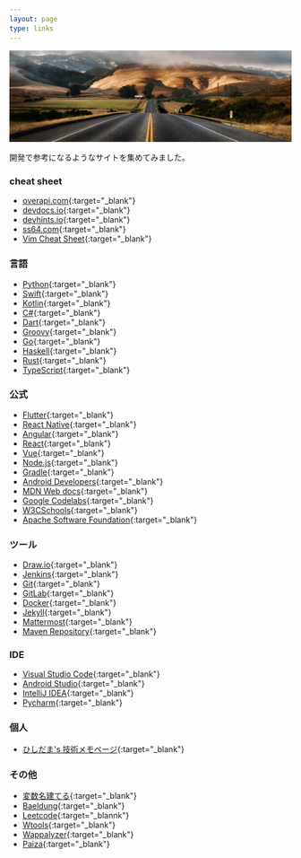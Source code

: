 ```yaml
---
layout: page
type: links
---
```


![](/assets/images/sideimage/outdoor.jpg)

開発で参考になるようなサイトを集めてみました。

### cheat sheet

- [overapi.com](http://overapi.com){:target="_blank"}
- [devdocs.io](https://devdocs.io){:target="_blank"}
- [devhints.io](https://devhints.io){:target="_blank"}
- [ss64.com](https://ss64.com){:target="_blank"}
- [Vim Cheat Sheet](https://vim.rtorr.com/lang/ja){:target="_blank"}

### 言語

- [Python](https://docs.python.org/3){:target="_blank"}
- [Swift](https://swift.org){:target="_blank"}
- [Kotlin](https://kotlinlang.org/docs/reference){:target="_blank"}
- [C#](https://docs.microsoft.com/ja-jp/dotnet/csharp/language-reference/index){:target="_blank"}
- [Dart](https://dart.dev){:target="_blank"}
- [Groovy](https://groovy-lang.org){:target="_blank"}
- [Go](https://golang.org){:target="_blank"}
- [Haskell](https://www.haskell.org){:target="_blank"}
- [Rust](https://www.rust-lang.org){:target="_blank"}
- [TypeScript](https://www.typescriptlang.org){:target="_blank"}

### 公式

- [Flutter](https://flutter.dev/docs){:target="_blank"}
- [React Native](https://facebook.github.io/react-native/docs/getting-started){:target="_blank"}
- [Angular](https://angular.io){:target="_blank"}
- [React](https://ja.reactjs.org){:target="_blank"}
- [Vue](https://vuejs.org){:target="_blank"}
- [Node.js](https://nodejs.org/ja/docs){:target="_blank"}
- [Gradle](https://gradle.org){:target="_blank"}
- [Android Developers](https://developer.android.com){:target="_blank"}
- [MDN Web docs](https://developer.mozilla.org/ja){:target="_blank"}
- [Google Codelabs](https://codelabs.developers.google.com){:target="_blank"}
- [W3CSchools](https://www.w3schools.com/){:target="_blank"}
- [Apache Software Foundation](https://www.apache.org){:target="_blank"}

### ツール

- [Draw.io](https://about.draw.io){:target="_blank"}
- [Jenkins](https://jenkins.io/){:target="_blank"}
- [Git](https://git-scm.com/){:target="_blank"}
- [GitLab](https://about.gitlab.com){:target="_blank"}
- [Docker](https://www.docker.com){:target="_blank"}
- [Jekyll](https://jekyllrb.com){:target="_blank"}
- [Mattermost](https://mattermost.com){:target="_blank"}
- [Maven Repository](https://mvnrepository.com){:target="_blank"}

### IDE

- [Visual Studio Code](https://code.visualstudio.com){:target="_blank"}
- [Android Studio](https://developer.android.com/studio){:target="_blank"}
- [IntelliJ IDEA](https://www.jetbrains.com/idea){:target="_blank"}
- [Pycharm](https://www.jetbrains.com/pycharm){:target="_blank"}

### 個人

- [ひしだま's 技術メモページ](http://www.ne.jp/asahi/hishidama/home/tech/index.html){:target="_blank"}

### その他

- [変数名建てる](https://www.curioustore.com/#!/util/naming){:target="_blank"}
- [Baeldung](https://www.baeldung.com){:target="_blank"}
- [Leetcode](https://leetcode.com){:target="_blannk"}
- [Wtools](https://wtools.io){:target="_blank"}
- [Wappalyzer](https://www.wappalyzer.com){:target="_blank"}
- [Paiza](https://paiza.jp){:target="_blank"}